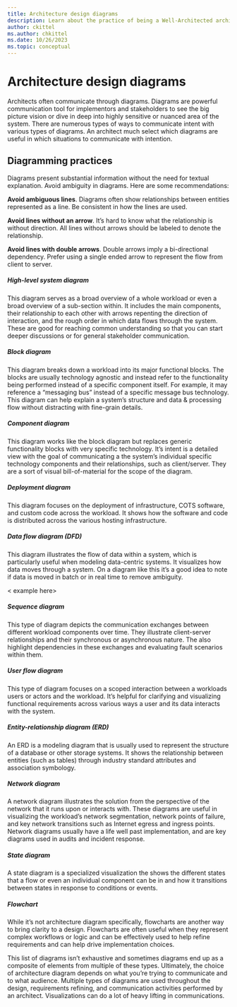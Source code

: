 ```yaml
---
title: Architecture design diagrams
description: Learn about the practice of being a Well-Architected architect.
author: ckittel
ms.author: chkittel
ms.date: 10/26/2023
ms.topic: conceptual
---
```


# Architecture design diagrams

Architects often communicate through diagrams. Diagrams are powerful communication tool for implementors and stakeholders to see the big picture vision or dive in deep into highly sensitive or nuanced area of the system. There are numerous types of ways to communicate intent with various types of diagrams. An architect much select which diagrams are useful in which situations to communicate with intention. 

## Diagramming practices 

Diagrams present substantial information without the need for textual explanation. Avoid ambiguity in diagrams. Here are some recommendations:

**Avoid ambiguous lines**. Diagrams often show relationships between entities represented as a line. Be consistent in how the lines are used. 

**Avoid lines without an arrow**.  It’s hard to know what the relationship is without direction.  All lines without arrows should be labeled to denote the relationship. 

**Avoid lines with double arrows**. Double arrows imply a bi-directional dependency. Prefer using a single ended arrow to represent the flow from client to server. 

##### High-level system diagram

This diagram serves as a broad overview of a whole workload or even a broad overview of a sub-section within. It includes the main components, their relationship to each other with arrows repenting the direction of interaction, and the rough order in which data flows through the system. These are good for reaching common understanding so that you can start deeper discussions or for general stakeholder communication. 

<example here> 

##### Block diagram

This diagram breaks down a workload into its major functional blocks. The blocks are usually technology agnostic and instead refer to the functionality being performed instead of a specific component itself.  For example, it may reference a “messaging bus” instead of a specific message bus technology. This diagram can help explain a system’s structure and data & processing flow without distracting with fine-grain details. 

<example here> 

##### Component diagram

This diagram works like the block diagram but replaces generic functionality blocks with very specific technology. It’s intent is a detailed view with the goal of communicating a the system’s individual specific technology components and their relationships, such as client/server. They are a sort of visual bill-of-material for the scope of the diagram. 

<example here> 

##### Deployment diagram

This diagram focuses on the deployment of infrastructure, COTS software, and custom code across the workload. It shows how the software and code is distributed across the various hosting infrastructure. 

<example here> 

##### Data flow diagram (DFD)

This diagram illustrates the flow of data within a system, which is particularly useful when modeling data-centric systems. It visualizes how data moves through a system. On a diagram like this it’s a good idea to note if data is moved in batch or in real time to remove ambiguity. 

< example here> 

##### Sequence diagram

This type of diagram depicts the communication exchanges between different workload components over time. They illustrate client-server relationships and their synchronous or asynchronous nature. The also highlight dependencies in these exchanges and evaluating fault scenarios within them. 

<example here> 

##### User flow diagram

This type of diagram focuses on a scoped interaction between a workloads users or actors and the workload. It’s helpful for clarifying and visualizing functional requirements across various ways a user and its data interacts with the system. 

<example here> 

##### Entity-relationship diagram (ERD)

An ERD is a modeling diagram that is usually used to represent the structure of a database or other storage systems. It shows the relationship between entities (such as tables) through industry standard attributes and association symbology. 

<example here> 

##### Network diagram

A network diagram illustrates the solution from the perspective of the network that it runs upon or interacts with. These diagrams are useful in visualizing the workload’s network segmentation, network points of failure, and key network transitions such as Internet egress and ingress points. Network diagrams usually have a life well past implementation, and are key diagrams used in audits and incident response. 

<example here> 

##### State diagram

A state diagram is a specialized visualization the shows the different states that a flow or even an individual component can be in and how it transitions between states in response to conditions or events. 

<example here> 

##### Flowchart

While it’s not architecture diagram specifically, flowcharts are another way to bring clarity to a design. Flowcharts are often useful when they represent complex workflows or logic and can be effectively used to help refine requirements and can help drive implementation choices. 

<example here> 

This list of diagrams isn’t exhaustive and sometimes diagrams end up as a composite of elements from multiple of these types. Ultimately, the choice of architecture diagram depends on what you’re trying to communicate and to what audience. Multiple types of diagrams are used throughout the design, requirements refining, and communication activities performed by an architect. Visualizations can do a lot of heavy lifting in communications. 



